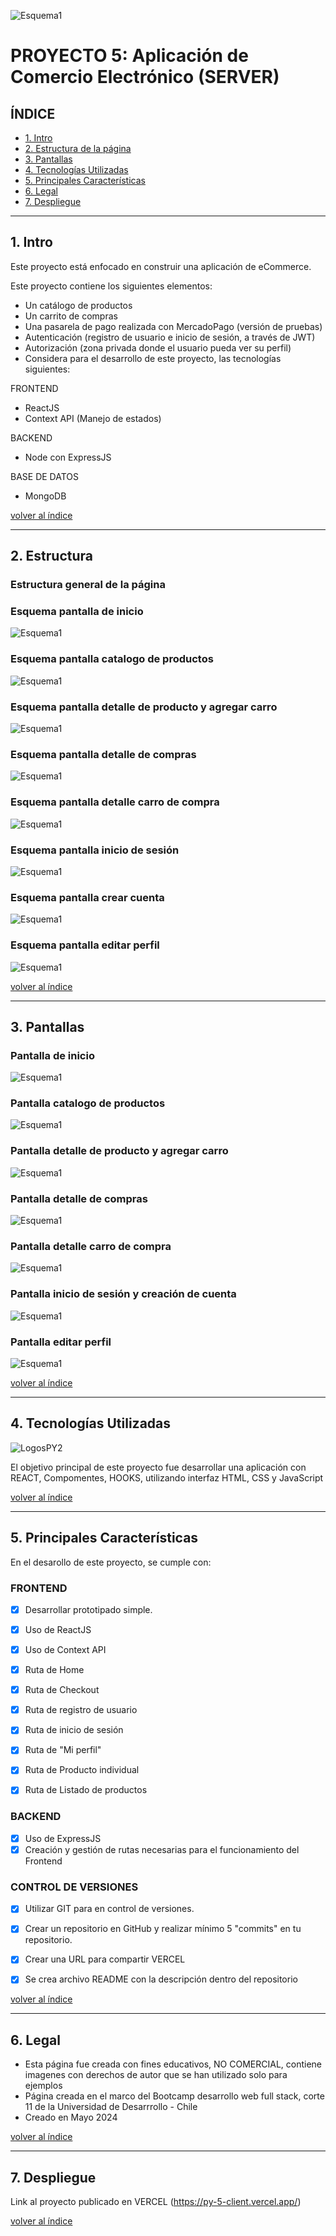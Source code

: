 ![Esquema1](https://github.com/jmurzuar/PY5-client/blob/master/public/banner.png)

# PROYECTO 5: Aplicación de Comercio Electrónico (SERVER)

## **ÍNDICE**

* [1. Intro](#1-intro)
* [2. Estructura de la página](#2-Estructura)
* [3. Pantallas](#3-Pantallas)
* [4. Tecnologías Utilizadas](#4-Tecnologías-Utilizadas)
* [5. Principales Características](#5-Principales-Características)
* [6. Legal](#6-Legal)
* [7. Despliegue](#7-Despliegue)
  
****

## 1. Intro

Este proyecto está enfocado en construir una aplicación de eCommerce.

Este proyecto contiene los siguientes elementos:

- Un catálogo de productos
- Un carrito de compras
- Una pasarela de pago realizada con MercadoPago (versión de pruebas)
- Autenticación (registro de usuario e inicio de sesión, a través de JWT)
- Autorización (zona privada donde el usuario pueda ver su perfil)
- Considera para el desarrollo de este proyecto, las tecnologías siguientes:

FRONTEND
- ReactJS
- Context API (Manejo de estados)

BACKEND
- Node con ExpressJS

BASE DE DATOS
- MongoDB


[volver al índice](#ÍNDICE)
****

## 2. Estructura

### Estructura general de la página

### Esquema pantalla de inicio
![Esquema1](https://github.com/jmurzuar/PY5-client/blob/master/public/01%20ly%20main.png)

### Esquema pantalla catalogo de productos
![Esquema1](https://github.com/jmurzuar/PY5-client/blob/master/public/02%20ly%20catalogo.png)

### Esquema pantalla detalle de producto y agregar carro
![Esquema1](https://github.com/jmurzuar/PY5-client/blob/master/public/03%20ly%20detalle_producto.png)

### Esquema pantalla detalle de compras
![Esquema1](https://github.com/jmurzuar/PY5-client/blob/master/public/04%20ly%20detalle_compras.png)

### Esquema pantalla detalle carro de compra
![Esquema1](https://github.com/jmurzuar/PY5-client/blob/master/public/05%20ly%20detalle_carro.png)

### Esquema pantalla inicio de sesión
![Esquema1](https://github.com/jmurzuar/PY5-client/blob/master/public/06%20ly%20iniciar_sesion.png)

### Esquema pantalla crear cuenta
![Esquema1](https://github.com/jmurzuar/PY5-client/blob/master/public/07%20ly%20crear_cuenta.png)

### Esquema pantalla editar perfil
![Esquema1](https://github.com/jmurzuar/PY5-client/blob/master/public/08%20ly%20editar_perfil.png)


[volver al índice](#ÍNDICE)
****

## 3. Pantallas

### Pantalla de inicio
![Esquema1](https://github.com/jmurzuar/PY5-client/blob/master/public/01%20pt%20main.png)

### Pantalla catalogo de productos
![Esquema1](https://github.com/jmurzuar/PY5-client/blob/master/public/02%20pt%20catalogo.png)

### Pantalla detalle de producto y agregar carro
![Esquema1](https://github.com/jmurzuar/PY5-client/blob/master/public/03%20pt%20detalle_producto.png)

### Pantalla detalle de compras
![Esquema1](https://github.com/jmurzuar/PY5-client/blob/master/public/04%20pt%20detalle_compras.png)

### Pantalla detalle carro de compra
![Esquema1](https://github.com/jmurzuar/PY5-client/blob/master/public/05%20pt%20detalle_carro.png)

### Pantalla inicio de sesión y creación de cuenta
![Esquema1](https://github.com/jmurzuar/PY5-client/blob/master/public/06%20pt%20iniciar_crear_cuenta.png)

### Pantalla editar perfil
![Esquema1](https://github.com/jmurzuar/PY5-client/blob/master/public/08%20pt%20editar_perfil.png)


[volver al índice](#ÍNDICE)
****

## 4. Tecnologías Utilizadas

![LogosPY2](https://github.com/jmurzuar/PY5-client/blob/master/public/tecnologias.png)

El objetivo principal de este proyecto fue desarrollar una aplicación con REACT, Compomentes, HOOKS, utilizando interfaz HTML, CSS y JavaScript


[volver al índice](#ÍNDICE)
****

## 5. Principales Características

En el desarollo de este proyecto, se cumple con:

### FRONTEND
- [X] Desarrollar prototipado simple.
- [X]  Uso de ReactJS
- [X]  Uso de Context API
- [X]  Ruta de Home
- [X]  Ruta de Checkout
- [X]  Ruta de registro de usuario
- [X]  Ruta de inicio de sesión
- [X]  Ruta de "Mi perfil"
- [X]  Ruta de Producto individual
- [X]  Ruta de Listado de productos


### BACKEND
- [X] Uso de ExpressJS
- [X]  Creación y gestión de rutas necesarias para el funcionamiento del Frontend

### CONTROL DE VERSIONES
- [X] Utilizar GIT para en control de versiones.
- [X] Crear un repositorio en GitHub y realizar mínimo 5 "commits" en tu repositorio.
- [X] Crear una URL para compartir VERCEL
- [X] Se crea archivo README con la descripción dentro del repositorio


[volver al índice](#ÍNDICE)
****

## 6. Legal

- Esta página fue creada con fines educativos, NO COMERCIAL, contiene imagenes con derechos de autor que se han utilizado solo para ejemplos
- Página creada en el marco del Bootcamp desarrollo web full stack, corte 11 de la Universidad de Desarrrollo - Chile
- Creado en Mayo 2024
  
[volver al índice](#ÍNDICE)
****

## 7. Despliegue

Link al proyecto publicado en VERCEL (https://py-5-client.vercel.app/)

[volver al índice](#ÍNDICE)
